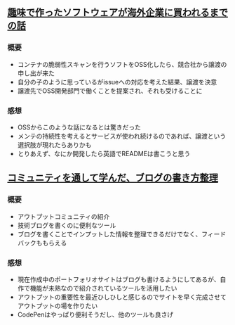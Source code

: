 ## [趣味で作ったソフトウェアが海外企業に買われるまでの話](http://knqyf263.hatenablog.com/entry/2019/08/20/120713)
### 概要
- コンテナの脆弱性スキャンを行うソフトをOSS化したら、競合社から譲渡の申し出が来た
- 自分の子のように思っているがissueへの対応を考えた結果、譲渡を決意
- 譲渡先でOSS開発部門で働くことを提案され、それも受けることに

### 感想
- OSSからこのような話になるとは驚きだった
- メンテの持続性を考えるとサービスが使われ続けるのであれば、譲渡という選択肢が現れたらありかも
- とりあえず、なにか開発したら英語でREADMEは書こうと思う

## [コミュニティを通して学んだ、ブログの書き方整理](https://lanchester-tech-blog.hatenablog.com/entry/2019/08/20/204411)
### 概要
- アウトプットコミュニティの紹介
- 技術ブログを書くのに便利なツール
- ブログを書くことでインプットした情報を整理できるだけでなく、フィードバックももらえる

### 感想
- 現在作成中のポートフォリオサイトはブログも書けるようにしてあるが、自作で機能が未熟なので紹介されているツールを活用したい
- アウトプットの重要性を最近ひしひしと感じるのでサイトを早く完成させてアウトプットの場を作りたい
- CodePenはやっぱり便利そうだし、他のツールも良さげ
